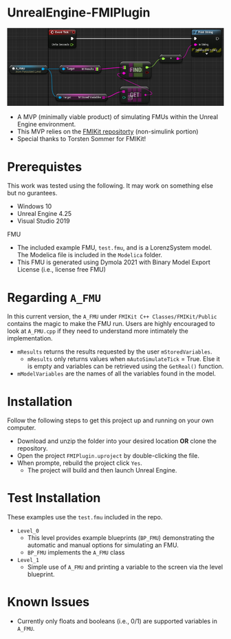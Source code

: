 # UnrealEngine-FMIPlugin

![FMUinUE4](docs/fmuUEBP.PNG)

- A MVP (minimally viable product) of simulating FMUs within the Unreal Engine environment.
- This MVP relies on the [FMIKit repositorty](https://github.com/CATIA-Systems/FMIKit-Simulink) (non-simulink portion)
- Special thanks to Torsten Sommer for FMIKit!

# Prerequistes

This work was tested using the following. It may work on something else but no gurantees.
- Windows 10
- Unreal Engine 4.25
- Visual Studio 2019

FMU
- The included example FMU, `test.fmu`, and is a LorenzSystem model. The Modelica file is included in the `Modelica` folder.
- This FMU is generated using Dymola 2021 with Binary Model Export License (i.e., license free FMU)

# Regarding `A_FMU`

In this current version, the `A_FMU` under `FMIKit C++ Classes/FMIKit/Public` contains the magic to make the FMU run. Users are highly encouraged to look at `A_FMU.cpp` if they need to understand more intimately the implementation.
- `mResults` returns the results requested by the user `mStoredVariables`.
  - `mResults` only returns values when `mAutoSimulateTick` = True. Else it is empty and variables can be retrieved using the `GetReal()` function.
- `mModelVariables` are the names of all the variables found in the model.

# Installation

Follow the following steps to get this project up and running on your own computer.

- Download and unzip the folder into your desired location **OR** clone the repository.
- Open the project `FMIPlugin.uproject` by double-clicking the file.
- When prompte, rebuild the project click `Yes`.
  - The project will build and then launch Unreal Engine.

# Test Installation

These examples use the `test.fmu` included in the repo.

- `Level_0`
  - This level provides example blueprints (`BP_FMU`) demonstrating the automatic and manual options for simulating an FMU.
  - `BP_FMU` implements the `A_FMU` class
- `Level_1`
  - Simple use of  `A_FMU` and printing a variable to the screen via the level blueprint.

# Known Issues

- Currently only floats and booleans (i.e., 0/1) are supported variables in `A_FMU`.
